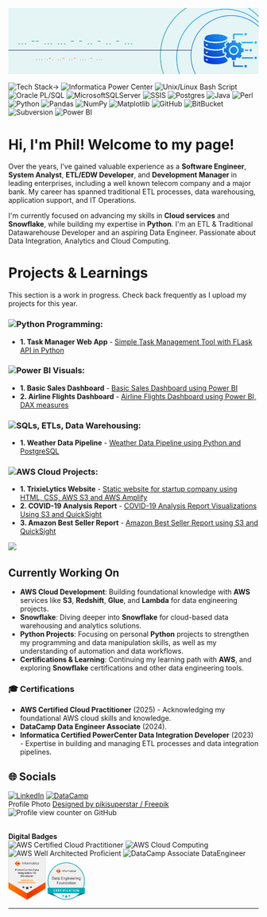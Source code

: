 ![Header](./de-header-tc.png)<br/>

<!-- Monochrome Color Stack <b>Tech Stack</b> -->
![Tech Stack->](https://img.shields.io/badge/Tech_Stack->-%23117AC9?style=flat&logo=oracle&logoColor=white) ![Informatica Power Center](https://img.shields.io/badge/Informatica_Power_Center-%23117AC9?style=flat&logo=informatica&logoColor=white) ![Unix/Linux Bash Script](https://img.shields.io/badge/Unix/Linux_bash_script-%23117AC9.svg?style=flat&logo=gnu-bash&logoColor=white) ![Oracle PL/SQL](https://img.shields.io/badge/Oracle_PL/SQL-%23117AC9?style=flat&logo=oracle&logoColor=white) ![MicrosoftSQLServer](https://img.shields.io/badge/Microsoft%20SQL%20Server-%23117AC9?style=flat&logo=microsoft%20sql%20server&logoColor=white) ![SSIS](https://img.shields.io/badge/SSIS-%23117AC9?style=flat&logo=ssis&logoColor=white) ![Postgres](https://img.shields.io/badge/postgres-%23117AC9.svg?style=flat&logo=postgresql&logoColor=white) ![Java](https://img.shields.io/badge/java-%23117AC9.svg?style=flat&logo=openjdk&logoColor=white) ![Perl](https://img.shields.io/badge/perl-%23117AC9.svg?style=flat&logo=perl&logoColor=white) ![Python](https://img.shields.io/badge/python-%23117AC9?style=flat&logo=python&logoColor=ffdd54) ![Pandas](https://img.shields.io/badge/pandas-%23117AC9.svg?style=flat&logo=pandas&logoColor=white) ![NumPy](https://img.shields.io/badge/numpy-%23117AC9.svg?style=flat&logo=numpy&logoColor=white) ![Matplotlib](https://img.shields.io/badge/Matplotlib-%23117AC9.svg?style=flat&logo=Matplotlib&logoColor=black) ![GitHub](https://img.shields.io/badge/github-%23117AC9.svg?style=flat&logo=github&logoColor=white) ![BitBucket](https://img.shields.io/badge/BitBucket-%23117AC9.svg?style=flat&logo=bitbucket&logoColor=white) ![Subversion](https://img.shields.io/badge/Subversion-%23117AC9.svg?style=flat&logo=subversion&logoColor=white) ![Power BI](https://img.shields.io/badge/Power_BI-%23117AC9.svg?style=flat&logo=power_bin&logoColor=white) 



# Hi, I'm Phil! Welcome to my page!
<!-- I’m an **ETL Developer** with a strong background in **Traditional ETL and Data Warehousing** (Informatica PC), transitioning into **Data Engineering** and **Cloud Computing**. 
Over the years, I’ve gained valuable experience as a **Software Engineer**, **System Analyst**, **ETL/EDW Developer**, and **Development Manager** in leading enterprises, including a prominent telecom company and a major bank. -->

Over the years, I’ve gained valuable experience as a **Software Engineer**, **System Analyst**, **ETL/EDW Developer**, and **Development Manager** in leading enterprises, including a well known telecom company and a major bank. My career has spanned traditional ETL processes, data warehousing, application support, and IT Operations.

I'm currently focused on advancing my skills in **Cloud services** and **Snowflake**, while building my expertise in **Python**. I'm an ETL & Traditional Datawarehouse Developer and an aspiring Data Engineer. Passionate about Data Integration, Analytics and Cloud Computing. 

# Projects & Learnings
This section is a work in progress. Check back frequently as I upload my projects for this year.
 
<!-- ### Python Programming -->
### ![ Python Programming: ](https://img.shields.io/badge/Python_Programming:-%23316192.svg?style=flat&logo=gnu-bash&logoColor=white)

- **1. Task Manager Web App** - <a href="https://github.com/philph01/Flask-Task-Mgr-CRUD">Simple Task Management Tool with FLask API in Python</a><br/>

<!-- ### Power BI Visuals -->
### ![ Power BI Visuals: ](https://img.shields.io/badge/Power_BI_Visuals:-%23316192.svg?style=flat&logo=gnu-bash&logoColor=white)
- **1. Basic Sales Dashboard** - <a href="https://github.com/philph01/Cola-Basic-Sales-Dashboard">Basic Sales Dashboard using Power BI</a><br/>
- **2. Airline Flights Dashboard** - <a href="https://github.com/philph01/Airline-Flights-Dashboard">Airline Flights Dashboard using Power BI, DAX measures</a><br/>

<!-- ### SQLs, ETLs, Data Warehousing -->
### ![ SQLs, ETLs, Data Warehousing: ](https://img.shields.io/badge/SQLs,_ETLs,_Data_Warehousing:-%23316192.svg?style=flat&logo=gnu-bash&logoColor=white)
- **1. Weather Data Pipeline** - <a href="https://github.com/philph01">Weather Data Pipeline using Python and PostgreSQL</a><br/>

<!-- ### AWS, Azure, GCP Cloud Projects -->
### ![ AWS Cloud Projects: ](https://img.shields.io/badge/AWS_Cloud_Projects:-%23316192.svg?style=flat&logo=gnu-bash&logoColor=white)
- **1. TrixieLytics Website** - <a href="https://github.com/philph01/trixielytics-analytics-website">Static website for startup company using HTML, CSS, AWS S3 and AWS Amplify</a><br/>
- **2. COVID-19 Analysis Report** - <a href="https://github.com/philph01/covid19-analysis-report-quicksight">COVID-19 Analysis Report Visualizations Using S3 and QuickSight</a><br/>
- **3. Amazon Best Seller Report** - <a href="https://github.com/philph01">Amazon Best Seller Report using S3 and QuickSight</a><br/>

<!-- Most Used Languages -->
![](https://github-readme-stats.vercel.app/api/top-langs/?username=philph01&theme=catppuccin_latte&hide_border=false&include_all_commits=true&count_private=false&layout=compact)


## Currently Working On
- **AWS Cloud Development**: Building foundational knowledge with **AWS** services like **S3**, **Redshift**, **Glue**, and **Lambda** for data engineering projects.
- **Snowflake**: Diving deeper into **Snowflake** for cloud-based data warehousing and analytics solutions.
- **Python Projects**: Focusing on personal **Python** projects to strengthen my programming and data manipulation skills, as well as my understanding of automation and data workflows.
- **Certifications & Learning**: Continuing my learning path with **AWS**, and exploring **Snowflake** certifications and other data engineering tools.

### 🎓 Certifications
- **AWS Certified Cloud Practitioner** (2025) - Acknowledging my foundational AWS cloud skills and knowledge.
- **DataCamp Data Engineer Associate** (2024). 
- **Informatica Certified PowerCenter Data Integration Developer** (2023) - Expertise in building and managing ETL processes and data integration pipelines.


<!--
# 📊 🚀 🛠️ GitHub Stats:
![](https://github-readme-stats.vercel.app/api?username=philph01&theme=catppuccin_latte&hide_border=false&include_all_commits=true&count_private=false)<br/>
![](https://github-readme-streak-stats.herokuapp.com/?user=philph01&theme=catppuccin_latte&hide_border=false)<br/>
-->


## 🌐 Socials
[![LinkedIn](https://img.shields.io/badge/LinkedIn-%230077B5.svg?logo=linkedin&logoColor=white)](https://linkedin.com/in/philip-henry-h-783039b5) 
[![DataCamp](https://img.shields.io/badge/DataCamp-%298729.svg?logo=datacamp&logoColor=black)](https://www.datacamp.com/portfolio/philph01)
<br/>
Profile Photo <a href="http://www.freepik.com">Designed by pikisuperstar / Freepik</a><br/>
![Profile view counter on GitHub](https://komarev.com/ghpvc/?username=philph01)

<!-- Monochrome Color Stack 
<b>Tech Stack</b><br/>
![Java](https://img.shields.io/badge/java-%23117AC9.svg?style=flat&logo=openjdk&logoColor=white) ![Perl](https://img.shields.io/badge/perl-%23117AC9.svg?style=flat&logo=perl&logoColor=white) ![Python](https://img.shields.io/badge/python-%23117AC9?style=flat&logo=python&logoColor=ffdd54) ![Bash Script](https://img.shields.io/badge/bash_script-%23117AC9.svg?style=flat&logo=gnu-bash&logoColor=white) ![AWS](https://img.shields.io/badge/AWS-%23117AC9.svg?style=flat&logo=amazon-aws&logoColor=white) ![Render](https://img.shields.io/badge/Render-%23117AC9.svg?style=flat&logo=render&logoColor=white) ![Flask](https://img.shields.io/badge/flask-%23117AC9.svg?style=flat&logo=flask&logoColor=white) ![WordPress](https://img.shields.io/badge/WordPress-%23117AC9.svg?style=flat&logo=WordPress&logoColor=white) ![Gunicorn](https://img.shields.io/badge/gunicorn-%23117AC9.svg?style=flat&logo=gunicorn&logoColor=white) ![MicrosoftSQLServer](https://img.shields.io/badge/Microsoft%20SQL%20Server-%23117AC9?style=flat&logo=microsoft%20sql%20server&logoColor=white) ![Postgres](https://img.shields.io/badge/postgres-%23316192.svg?style=flat&logo=postgresql&logoColor=white) ![SQLite](https://img.shields.io/badge/sqlite-%23117AC9.svg?style=flat&logo=sqlite&logoColor=white) ![Pandas](https://img.shields.io/badge/pandas-%23117AC9.svg?style=flat&logo=pandas&logoColor=white) ![NumPy](https://img.shields.io/badge/numpy-%23117AC9.svg?style=flat&logo=numpy&logoColor=white) ![Matplotlib](https://img.shields.io/badge/Matplotlib-%23117AC9.svg?style=flat&logo=Matplotlib&logoColor=black) ![GitHub](https://img.shields.io/badge/github-%23117AC9.svg?style=flat&logo=github&logoColor=white) ![Oracle](https://img.shields.io/badge/Oracle-%23117AC9?style=flat&logo=oracle&logoColor=white) 
-->

<!-- TechNiColor
<br/>![Java](https://img.shields.io/badge/java-%23ED8B00.svg?style=flat&logo=openjdk&logoColor=white) ![Perl](https://img.shields.io/badge/perl-%2339457E.svg?style=flat&logo=perl&logoColor=white) ![Python](https://img.shields.io/badge/python-3670A0?style=flat&logo=python&logoColor=ffdd54) ![Bash Script](https://img.shields.io/badge/bash_script-%23121011.svg?style=flat&logo=gnu-bash&logoColor=white) ![AWS](https://img.shields.io/badge/AWS-%23FF9900.svg?style=flat&logo=amazon-aws&logoColor=white) ![Render](https://img.shields.io/badge/Render-%46E3B7.svg?style=flat&logo=render&logoColor=white) ![Flask](https://img.shields.io/badge/flask-%23000.svg?style=flat&logo=flask&logoColor=white) ![WordPress](https://img.shields.io/badge/WordPress-%23117AC9.svg?style=flat&logo=WordPress&logoColor=white) ![Gunicorn](https://img.shields.io/badge/gunicorn-%298729.svg?style=flat&logo=gunicorn&logoColor=white) ![MicrosoftSQLServer](https://img.shields.io/badge/Microsoft%20SQL%20Server-CC2927?style=flat&logo=microsoft%20sql%20server&logoColor=white) ![Postgres](https://img.shields.io/badge/postgres-%23316192.svg?style=flat&logo=postgresql&logoColor=white) ![SQLite](https://img.shields.io/badge/sqlite-%2307405e.svg?style=flat&logo=sqlite&logoColor=white) ![Pandas](https://img.shields.io/badge/pandas-%23150458.svg?style=flat&logo=pandas&logoColor=white) ![NumPy](https://img.shields.io/badge/numpy-%23013243.svg?style=flat&logo=numpy&logoColor=white) ![Matplotlib](https://img.shields.io/badge/Matplotlib-%23ffffff.svg?style=flat&logo=Matplotlib&logoColor=black) ![GitHub](https://img.shields.io/badge/github-%23121011.svg?style=flat&logo=github&logoColor=white) ![Oracle](https://img.shields.io/badge/Oracle-F80000?style=flat&logo=oracle&logoColor=white) 
-->

<br/><b>Digital Badges</b><br/>
<img src="https://images.credly.com/images/00634f82-b07f-4bbd-a6bb-53de397fc3a6/image.png" alt="AWS Certified Cloud Practitioner" width="86" height="86">
<img src="https://images.credly.com/images/8d67bbf4-128b-4141-b5f1-1bc61bbfbaa6/image.png" alt="AWS Cloud Computing" width="85" height="85">
<img src="https://images.credly.com/size/340x340/images/b870667f-00a3-48d7-b988-9c02b441b883/image.png" alt="AWS Well Architected Proficient" width="85" height="85">
<img src="https://media.datacamp.com/legacy/Certification/Badges%202024/outline/DE_Associate_-_badge_with_outline.png" alt="DataCamp Associate DataEngineer" width="75" height="85">
<img src="badge-thumbs/Badge-PCDI-10-Developer.png" alt="Informatica Power Center 10" width="75" height="85">
<img src="badge-thumbs/Badge-Informatica-DE-Foundation.png" alt="Informatica Data Engineering Foundation" width="75" height="75">


---
<!-- 
[![](https://visitcount.itsvg.in/api?id=philph01&icon=0&color=0)](https://visitcount.itsvg.in)
![Oracle](https://images.credly.com/size/340x340/images/b870667f-00a3-48d7-b988-9c02b441b883/image.png)
-->
<!-- Proudly created with GPRM ( https://gprm.itsvg.in ) -->
